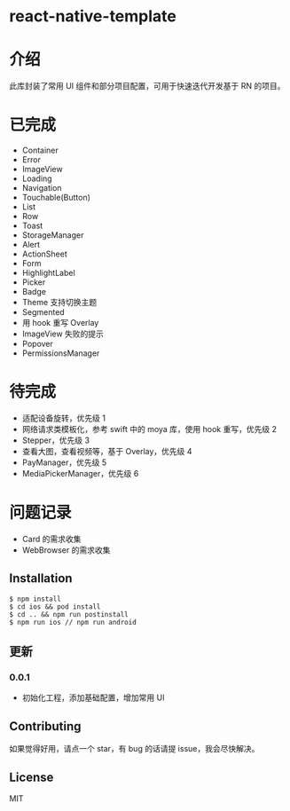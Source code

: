 # react-native-template

# 介绍

此库封装了常用 UI 组件和部分项目配置，可用于快速迭代开发基于 RN 的项目。

# 已完成

- Container
- Error
- ImageView
- Loading
- Navigation
- Touchable(Button)
- List
- Row
- Toast
- StorageManager
- Alert
- ActionSheet
- Form
- HighlightLabel
- Picker
- Badge
- Theme 支持切换主题
- Segmented
- 用 hook 重写 Overlay
- ImageView 失败的提示
- Popover
- PermissionsManager

# 待完成

- 适配设备旋转，优先级 1
- 网络请求类模板化，参考 swift 中的 moya 库，使用 hook 重写，优先级 2
- Stepper，优先级 3
- 查看大图，查看视频等，基于 Overlay，优先级 4
- PayManager，优先级 5
- MediaPickerManager，优先级 6

# 问题记录

- Card 的需求收集
- WebBrowser 的需求收集

## Installation

```
$ npm install
$ cd ios && pod install
$ cd .. && npm run postinstall
$ npm run ios // npm run android

```

## 更新

### 0.0.1

- 初始化工程，添加基础配置，增加常用 UI

## Contributing

如果觉得好用，请点一个 star，有 bug 的话请提 issue，我会尽快解决。

## License

MIT
